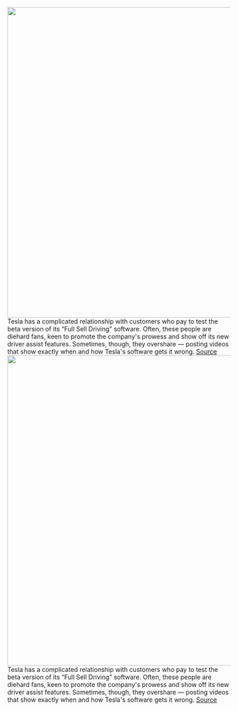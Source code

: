 <img src='https://cdn.vox-cdn.com/thumbor/ySwlKYWRegICh5Zqg5OPXaX-qwQ=/0x0:1920x1080/1200x800/filters:focal(807x387:1113x693)/cdn.vox-cdn.com/uploads/chorus_image/image/70629030/Screenshot_2022_03_16_at_09.02.56__2_.0.png' width='700px' /><br/>
Tesla has a complicated relationship with customers who pay to test the beta version of its “Full Sell Driving” software. Often, these people are diehard fans, keen to promote the company's prowess and show off its new driver assist features. Sometimes, though, they overshare — posting videos that show exactly when and how Tesla's software gets it wrong.
<a href='https://www.theverge.com/2022/3/16/22980580/tesla-fired-employee-john-bernal-ai-addict-youtube-full-self-driving-beta-reviews'> Source <a/><img src='https://cdn.vox-cdn.com/thumbor/ySwlKYWRegICh5Zqg5OPXaX-qwQ=/0x0:1920x1080/1200x800/filters:focal(807x387:1113x693)/cdn.vox-cdn.com/uploads/chorus_image/image/70629030/Screenshot_2022_03_16_at_09.02.56__2_.0.png' width='700px' /><br/>
Tesla has a complicated relationship with customers who pay to test the beta version of its “Full Sell Driving” software. Often, these people are diehard fans, keen to promote the company's prowess and show off its new driver assist features. Sometimes, though, they overshare — posting videos that show exactly when and how Tesla's software gets it wrong.
<a href='https://www.theverge.com/2022/3/16/22980580/tesla-fired-employee-john-bernal-ai-addict-youtube-full-self-driving-beta-reviews'> Source <a/>